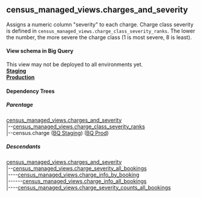 ## census_managed_views.charges_and_severity

Assigns a numeric column "severity" to each charge.
Charge class severity is defined in `census_managed_views.charge_class_severity_ranks`.
The lower the number, the more severe the charge class (1 is most severe, 8 is least).


#### View schema in Big Query
This view may not be deployed to all environments yet.<br/>
[**Staging**](https://console.cloud.google.com/bigquery?pli=1&p=recidiviz-staging&page=table&project=recidiviz-staging&d=census_managed_views&t=charges_and_severity)
<br/>
[**Production**](https://console.cloud.google.com/bigquery?pli=1&p=recidiviz-123&page=table&project=recidiviz-123&d=census_managed_views&t=charges_and_severity)
<br/>

#### Dependency Trees

##### Parentage
[census_managed_views.charges_and_severity](../census_managed_views/charges_and_severity.md) <br/>
|--[census_managed_views.charge_class_severity_ranks](../census_managed_views/charge_class_severity_ranks.md) <br/>
|--census.charge ([BQ Staging](https://console.cloud.google.com/bigquery?pli=1&p=recidiviz-staging&page=table&project=recidiviz-staging&d=census&t=charge)) ([BQ Prod](https://console.cloud.google.com/bigquery?pli=1&p=recidiviz-123&page=table&project=recidiviz-123&d=census&t=charge)) <br/>


##### Descendants
[census_managed_views.charges_and_severity](../census_managed_views/charges_and_severity.md) <br/>
|--[census_managed_views.charge_severity_all_bookings](../census_managed_views/charge_severity_all_bookings.md) <br/>
|----[census_managed_views.charge_info_by_booking](../census_managed_views/charge_info_by_booking.md) <br/>
|------[census_managed_views.charge_info_all_bookings](../census_managed_views/charge_info_all_bookings.md) <br/>
|----[census_managed_views.charge_severity_counts_all_bookings](../census_managed_views/charge_severity_counts_all_bookings.md) <br/>

